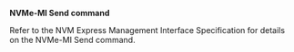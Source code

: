**NVMe-MI Send command**


Refer to the NVM Express Management Interface Specification for details on the NVMe-MI Send command.
